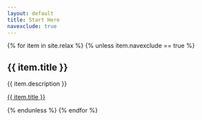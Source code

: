 ```yaml
---
layout: default
title: Start Here
navexclude: true
---
```


{% for item in site.relax %}
{% unless item.navexclude == true %}
  <h2>{{ item.title }}</h2>
  <p>{{ item.description }}</p>
  <p><a href="{{ item.url | relative_url }}">{{ item.title }}</a></p>
{% endunless %}
{% endfor %}

